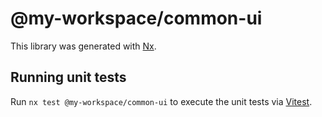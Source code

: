 # @my-workspace/common-ui

This library was generated with [Nx](https://nx.dev).

## Running unit tests

Run `nx test @my-workspace/common-ui` to execute the unit tests via [Vitest](https://vitest.dev/).
